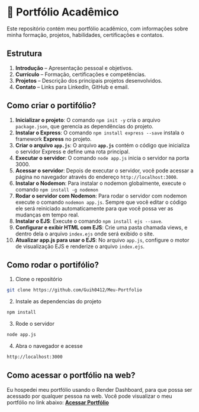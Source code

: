 
# 📁 Portfólio Acadêmico

Este repositório contém meu portfólio acadêmico, com informações sobre minha formação, projetos, habilidades, certificações e contatos.

## Estrutura

1. **Introdução** – Apresentação pessoal e objetivos.
2. **Currículo** – Formação, certificações e competências.
3. **Projetos** – Descrição dos principais projetos desenvolvidos.
4. **Contato** – Links para LinkedIn, GitHub e email.


## Como criar o portifólio? 

1. **Inicializar o projeto**: O comando `npm init -y` cria o arquivo `package.json`, que gerencia as dependências do projeto.
 2. **Instalar o Express**: O comando `npm install express --save` instala o framework **Express** no projeto.
 3. **Criar o arquivo `app.js`**: O arquivo **`app.js`** contém o código que inicializa o servidor Express e define uma rota principal.
 4. **Executar o servidor**: O comando `node app.js` inicia o servidor na porta 3000.
 5. **Acessar o servidor**: Depois de executar o servidor, você pode acessar a página no navegador através do endereço `http://localhost:3000`.
 6. **Instalar o Nodemon**: Para instalar o nodemon globalmente, execute o comando `npm install -g nodemon`
 7. **Rodar o servidor com Nodemon**: Para rodar o servidor com nodemon execute o comando `nodemon app.js`. Sempre que você editar o código ele será reiniciado automaticamente para que você possa ver as mudanças em tempo real.
 8. **Instalar o EJS**: Execute o comando `npm install ejs --save`.
 9. **Configurar e exibir HTML com EJS**: Crie uma pasta chamada views, e dentro dela o arquivo `index.ejs` onde será exibido o site.
 10. **Atualizar app.js para usar o EJS**: No arquivo `app.js`, configure o motor de visualização EJS e renderize o arquivo `index.ejs`.

## Como rodar o portifólio?

1. Clone o repositório 
```bash
git clone https://github.com/Guih0412/Meu-Portfolio
```

2. Instale as dependencias do projeto
```bash
npm install
```

3. Rode o servidor
```bash
node app.js
```

4. Abra o navegador e acesse
```bash
http://localhost:3000
```

## Como acessar o portfólio na web?

Eu hospedei meu portfólio usando o Render Dashboard, para que possa ser acessado por qualquer pessoa na web. Você pode visualizar o meu portfólio no link abaixo:
[**Acessar Portfólio**](https://portfolio-dlm7.onrender.com)

